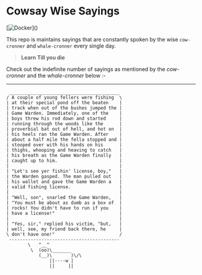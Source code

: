 # Cowsay Wise Sayings

[![Docker](https://cdn.vox-cdn.com/thumbor/fbrTLtxuP2D29o8VJUaE-u3NKfU=/0x0:792x613/1200x800/filters:focal(300x237:426x363)/cdn.vox-cdn.com/uploads/chorus_image/image/59850273/Docker_logo_011.0.png)]()


This repo is maintains sayings that are constantly spoken by the wise `cow-cronner` and `whale-cronner` every single day.




> **Learn Till you die**


Check out the indefinite number of sayings as mentioned by the *cow-cronner* and the *whale-cronner* below :-

---
```
 _________________________________________
/ A couple of young fellers were fishing  \
| at their special pond off the beaten    |
| track when out of the bushes jumped the |
| Game Warden. Immediately, one of the    |
| boys threw his rod down and started     |
| running through the woods like the      |
| proverbial bat out of hell, and hot on  |
| his heels ran the Game Warden. After    |
| about a half mile the fella stopped and |
| stooped over with his hands on his      |
| thighs, whooping and heaving to catch   |
| his breath as the Game Warden finally   |
| caught up to him.                       |
|                                         |
| "Let's see yer fishin' license, boy,"   |
| the Warden gasped. The man pulled out   |
| his wallet and gave the Game Warden a   |
| valid fishing license.                  |
|                                         |
| "Well, son", snarled the Game Warden,   |
| "You must be about as dumb as a box of  |
| rocks! You didn't have to run if you    |
| have a license!"                        |
|                                         |
| "Yes, sir," replied his victim, "but,   |
| well, see, my friend back there, he     |
\ don't have one!"                        /
 -----------------------------------------
        \   ^__^
         \  (oo)\_______
            (__)\       )\/\
                ||----w |
                ||     ||
```
